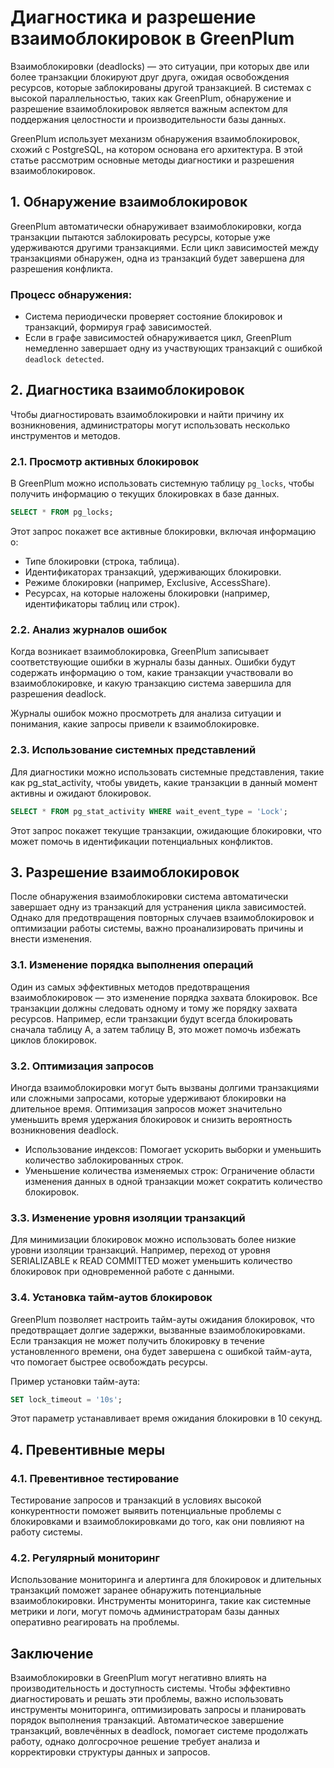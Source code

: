 # Диагностика и разрешение взаимоблокировок в GreenPlum

Взаимоблокировки (deadlocks) — это ситуации, при которых две или более транзакции блокируют друг друга, ожидая освобождения ресурсов, которые заблокированы другой транзакцией. В системах с высокой параллельностью, таких как GreenPlum, обнаружение и разрешение взаимоблокировок является важным аспектом для поддержания целостности и производительности базы данных.

GreenPlum использует механизм обнаружения взаимоблокировок, схожий с PostgreSQL, на котором основана его архитектура. В этой статье рассмотрим основные методы диагностики и разрешения взаимоблокировок.

## 1. **Обнаружение взаимоблокировок**

GreenPlum автоматически обнаруживает взаимоблокировки, когда транзакции пытаются заблокировать ресурсы, которые уже удерживаются другими транзакциями. Если цикл зависимостей между транзакциями обнаружен, одна из транзакций будет завершена для разрешения конфликта.

### Процесс обнаружения:
- Система периодически проверяет состояние блокировок и транзакций, формируя граф зависимостей.
- Если в графе зависимостей обнаруживается цикл, GreenPlum немедленно завершает одну из участвующих транзакций с ошибкой `deadlock detected`.

## 2. **Диагностика взаимоблокировок**

Чтобы диагностировать взаимоблокировки и найти причину их возникновения, администраторы могут использовать несколько инструментов и методов.

### 2.1. Просмотр активных блокировок

В GreenPlum можно использовать системную таблицу `pg_locks`, чтобы получить информацию о текущих блокировках в базе данных.

```sql
SELECT * FROM pg_locks;
```

Этот запрос покажет все активные блокировки, включая информацию о:

- Типе блокировки (строка, таблица).
- Идентификаторах транзакций, удерживающих блокировки.
- Режиме блокировки (например, Exclusive, AccessShare).
- Ресурсах, на которые наложены блокировки (например, идентификаторы таблиц или строк).
### 2.2. Анализ журналов ошибок

Когда возникает взаимоблокировка, GreenPlum записывает соответствующие ошибки в журналы базы данных. Ошибки будут содержать информацию о том, какие транзакции участвовали во взаимоблокировке, и какую транзакцию система завершила для разрешения deadlock.

Журналы ошибок можно просмотреть для анализа ситуации и понимания, какие запросы привели к взаимоблокировке.

### 2.3. Использование системных представлений

Для диагностики можно использовать системные представления, такие как pg_stat_activity, чтобы увидеть, какие транзакции в данный момент активны и ожидают блокировок.

```sql
SELECT * FROM pg_stat_activity WHERE wait_event_type = 'Lock';
```

Этот запрос покажет текущие транзакции, ожидающие блокировки, что может помочь в идентификации потенциальных конфликтов.

## 3. Разрешение взаимоблокировок

После обнаружения взаимоблокировки система автоматически завершает одну из транзакций для устранения цикла зависимостей. Однако для предотвращения повторных случаев взаимоблокировок и оптимизации работы системы, важно проанализировать причины и внести изменения.

### 3.1. Изменение порядка выполнения операций
Один из самых эффективных методов предотвращения взаимоблокировок — это изменение порядка захвата блокировок. Все транзакции должны следовать одному и тому же порядку захвата ресурсов. Например, если транзакции будут всегда блокировать сначала таблицу A, а затем таблицу B, это может помочь избежать циклов блокировок.

### 3.2. Оптимизация запросов
Иногда взаимоблокировки могут быть вызваны долгими транзакциями или сложными запросами, которые удерживают блокировки на длительное время. Оптимизация запросов может значительно уменьшить время удержания блокировок и снизить вероятность возникновения deadlock.

- Использование индексов: Помогает ускорить выборки и уменьшить количество заблокированных строк.
- Уменьшение количества изменяемых строк: Ограничение области изменения данных в одной транзакции может сократить количество блокировок.
### 3.3. Изменение уровня изоляции транзакций
Для минимизации блокировок можно использовать более низкие уровни изоляции транзакций. Например, переход от уровня SERIALIZABLE к READ COMMITTED может уменьшить количество блокировок при одновременной работе с данными.

### 3.4. Установка тайм-аутов блокировок
GreenPlum позволяет настроить тайм-ауты ожидания блокировок, что предотвращает долгие задержки, вызванные взаимоблокировками. Если транзакция не может получить блокировку в течение установленного времени, она будет завершена с ошибкой тайм-аута, что помогает быстрее освобождать ресурсы.

Пример установки тайм-аута:

```sql
SET lock_timeout = '10s';
```

Этот параметр устанавливает время ожидания блокировки в 10 секунд.

## 4. Превентивные меры
### 4.1. Превентивное тестирование

Тестирование запросов и транзакций в условиях высокой конкурентности поможет выявить потенциальные проблемы с блокировками и взаимоблокировками до того, как они повлияют на работу системы.

### 4.2. Регулярный мониторинг
Использование мониторинга и алертинга для блокировок и длительных транзакций поможет заранее обнаружить потенциальные взаимоблокировки. Инструменты мониторинга, такие как системные метрики и логи, могут помочь администраторам базы данных оперативно реагировать на проблемы.

## Заключение

Взаимоблокировки в GreenPlum могут негативно влиять на производительность и доступность системы. Чтобы эффективно диагностировать и решать эти проблемы, важно использовать инструменты мониторинга, оптимизировать запросы и планировать порядок выполнения транзакций. Автоматическое завершение транзакций, вовлечённых в deadlock, помогает системе продолжать работу, однако долгосрочное решение требует анализа и корректировки структуры данных и запросов.